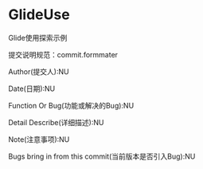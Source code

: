 # GlideUse
Glide使用探索示例

提交说明规范：commit.formmater

Author(提交人):NU

Date(日期):NU

Function Or Bug(功能或解决的Bug):NU

Detail Describe(详细描述):NU

Note(注意事项):NU

Bugs bring in from this commit(当前版本是否引入Bug):NU

